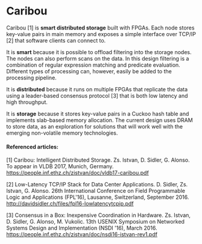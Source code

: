 # Caribou

Caribou [1] is **smart distributed storage** built with FPGAs. Each node stores key-value pairs in main memory and exposes a simple interface over TCP/IP [2] that software clients can connect to. 

It is **smart** because it is possible to offload filtering into the storage nodes. The nodes can also perform scans on the data. In this design filtering is a combination of regular expression matching and predicate evaluation. Different types of processing can, however, easily be added to the processing pipeline. 

It is **distributed** because it runs on multiple FPGAs that replicate the data using a leader-based consensus protocol [3] that is both low latency and high throughput.

It is **storage** because it stores key-value pairs in a Cuckoo hash table and implements slab-based memory allocation. The current design uses DRAM to store data, as an exploration for solutions that will work well with the emerging non-volatile memory technologies. 

#### Referenced articles:

[1] Caribou: Intelligent Distributed Storage. Zs. Istvan, D. Sidler, G. Alonso. To appear in VLDB 2017, Munich, Germany. https://people.inf.ethz.ch/zistvan/doc/vldb17-caribou.pdf

[2] Low-Latency TCP/IP Stack for Data Center Applications. D. Sidler, Zs. Istvan, G. Alonso. 26th International Conference on Field Programmable Logic and Applications (FPL'16), Lausanne, Switzerland, September 2016.  http://davidsidler.ch/files/fpl16-lowlatencytcpip.pdf

[3] Consensus in a Box: Inexpensive Coordination in Hardware. Zs. Istvan, D. Sidler, G. Alonso, M. Vukolic. 13th USENIX Symposium on Networked Systems Design and Implementation (NSDI '16), March 2016. https://people.inf.ethz.ch/zistvan/doc/nsdi16-istvan-rev1.pdf